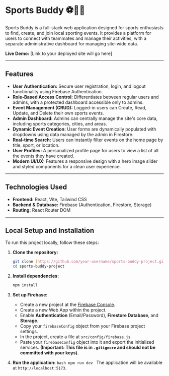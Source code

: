 # Sports Buddy ⚽🏀🎾

Sports Buddy is a full-stack web application designed for sports enthusiasts to find, create, and join local sporting events. It provides a platform for users to connect with teammates and manage their activities, with a separate administrative dashboard for managing site-wide data.

**Live Demo:** [Link to your deployed site will go here]

---

## Features

- **User Authentication:** Secure user registration, login, and logout functionality using Firebase Authentication.
- **Role-Based Access Control:** Differentiates between regular users and admins, with a protected dashboard accessible only to admins.
- **Event Management (CRUD):** Logged-in users can Create, Read, Update, and Delete their own sports events.
- **Admin Dashboard:** Admins can centrally manage the site's core data, including sports categories, cities, and areas.
- **Dynamic Event Creation:** User forms are dynamically populated with dropdowns using data managed by the admin in Firestore.
- **Real-time Search:** Users can instantly filter events on the home page by title, sport, or location.
- **User Profiles:** A personalized profile page for users to view a list of all the events they have created.
- **Modern UI/UX:** Features a responsive design with a hero image slider and styled components for a clean user experience.

---

## Technologies Used

- **Frontend:** React, Vite, Tailwind CSS
- **Backend & Database:** Firebase (Authentication, Firestore, Storage)
- **Routing:** React Router DOM

---

## Local Setup and Installation

To run this project locally, follow these steps:

1.  **Clone the repository:**

    ```bash
    git clone [https://github.com/your-username/sports-buddy-project.git](https://github.com/your-username/sports-buddy-project.git)
    cd sports-buddy-project
    ```

2.  **Install dependencies:**

    ```bash
    npm install
    ```

3.  **Set up Firebase:**

    - Create a new project at the [Firebase Console](https://console.firebase.google.com/).
    - Create a new Web App within the project.
    - Enable **Authentication** (Email/Password), **Firestore Database**, and **Storage**.
    - Copy your `firebaseConfig` object from your Firebase project settings.
    - In the project, create a file at `src/config/firebase.js`.
    - Paste your `firebaseConfig` object into it and export the initialized services. **(Important: This file is in `.gitignore` and should not be committed with your keys).**

4.  **Run the application:**
    `bash
    npm run dev
    `
    The application will be available at `http://localhost:5173`.
